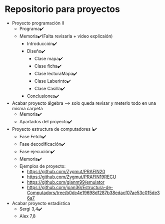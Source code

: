 # Repositorio para proyectos
- Proyecto programación II
   - Programa✔️
   - Memoria✔️(Falta revisarla + video explicaión)
      - Introducción✔️ 
      - Diseño✔️
         - Clase mapa✔️
         - Clase ficha✔️
         - Clase lecturaMapa✔️
         - Clase Laberinto✔️
         - Clase Casilla✔️
      - Conclusiones✔️
- Acabar proyecto álgebra ==> solo queda revisar y meterlo todo en una misma carpeta
   - Memoria✔️
   - Apartados del proyecto✔️
- Proyecto estructura de computadores I✔️
   - Fase Fetch✔️
   - Fase decodificación✔️
   - Fase ejecución✔️
   - Memoria✔️
   - Ejemplos de proyecto: 
      - https://github.com/Zygmut/PRAFIN20
      - https://github.com/Zygmut/PRAFIN19RECU
      - https://github.com/gianm99/emulator
      - https://github.com/joan36/Estructura-de-Computadors/tree/b0dc4e19698df287b38edacf07ae53c015de36a7
- Acabar proyecto estadística
   - Sergi 3,4✔️
   - Alex 7,8
